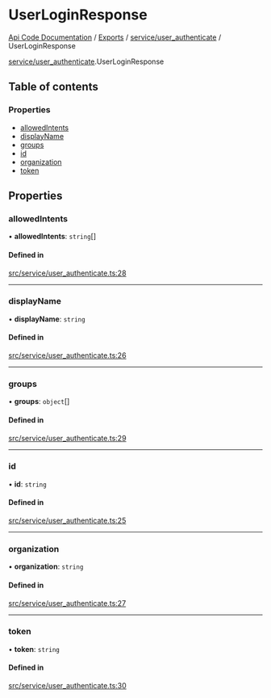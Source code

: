 # UserLoginResponse
 
[Api Code Documentation](../README.md) / [Exports](../modules.md) / [service/user\_authenticate](../modules/service_user_authenticate.md) / UserLoginResponse

[service/user_authenticate](../modules/service_user_authenticate.md).UserLoginResponse

## Table of contents

### Properties

- [allowedIntents](service_user_authenticate.UserLoginResponse.md#allowedintents)
- [displayName](service_user_authenticate.UserLoginResponse.md#displayname)
- [groups](service_user_authenticate.UserLoginResponse.md#groups)
- [id](service_user_authenticate.UserLoginResponse.md#id)
- [organization](service_user_authenticate.UserLoginResponse.md#organization)
- [token](service_user_authenticate.UserLoginResponse.md#token)

## Properties

### allowedIntents

• **allowedIntents**: `string`[]

#### Defined in

[src/service/user_authenticate.ts:28](https://github.com/openkfw/TruBudget/blob/aca360d/api/src/service/user_authenticate.ts#L28)

___

### displayName

• **displayName**: `string`

#### Defined in

[src/service/user_authenticate.ts:26](https://github.com/openkfw/TruBudget/blob/aca360d/api/src/service/user_authenticate.ts#L26)

___

### groups

• **groups**: `object`[]

#### Defined in

[src/service/user_authenticate.ts:29](https://github.com/openkfw/TruBudget/blob/aca360d/api/src/service/user_authenticate.ts#L29)

___

### id

• **id**: `string`

#### Defined in

[src/service/user_authenticate.ts:25](https://github.com/openkfw/TruBudget/blob/aca360d/api/src/service/user_authenticate.ts#L25)

___

### organization

• **organization**: `string`

#### Defined in

[src/service/user_authenticate.ts:27](https://github.com/openkfw/TruBudget/blob/aca360d/api/src/service/user_authenticate.ts#L27)

___

### token

• **token**: `string`

#### Defined in

[src/service/user_authenticate.ts:30](https://github.com/openkfw/TruBudget/blob/aca360d/api/src/service/user_authenticate.ts#L30)
